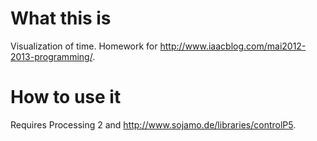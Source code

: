 What this is
============

Visualization of time. Homework for http://www.iaacblog.com/mai2012-2013-programming/.

How to use it
=============

Requires Processing 2 and http://www.sojamo.de/libraries/controlP5.
